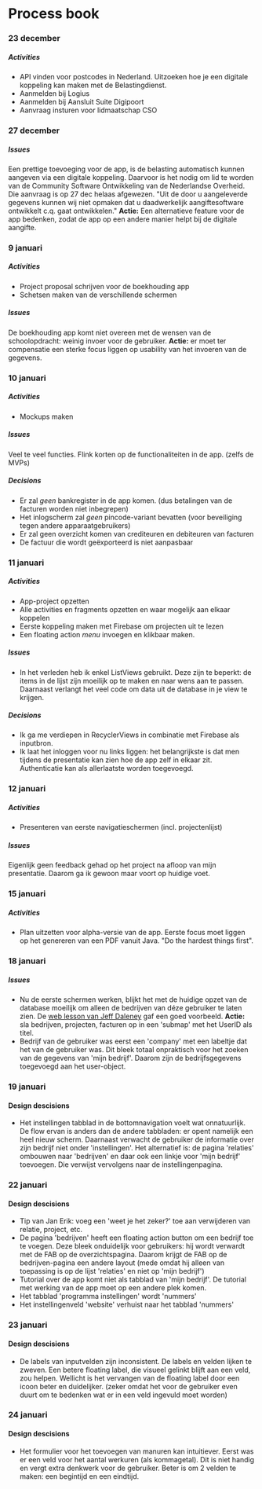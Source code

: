 # Process book

### 23 december
##### Activities
* API vinden voor postcodes in Nederland. Uitzoeken hoe je een digitale koppeling kan maken met de Belastingdienst.
* Aanmelden bij Logius
* Aanmelden bij Aansluit Suite Digipoort
* Aanvraag insturen voor lidmaatschap CSO

### 27 december
##### Issues
Een prettige toevoeging voor de app, is de belasting automatisch kunnen aangeven via een digitale koppeling. Daarvoor is het nodig om lid te worden van de Community Software Ontwikkeling van de Nederlandse Overheid. Die aanvraag is op 27 dec helaas afgewezen. "Uit de door u aangeleverde gegevens kunnen wij niet opmaken dat u daadwerkelijk aangiftesoftware ontwikkelt c.q. gaat ontwikkelen." **Actie:** Een alternatieve feature voor de app bedenken, zodat de app op een andere manier helpt bij de digitale aangifte.

### 9 januari
##### Activities
* Project proposal schrijven voor de boekhouding app
* Schetsen maken van de verschillende schermen

##### Issues
De boekhouding app komt niet overeen met de wensen van de schoolopdracht: weinig invoer voor de gebruiker. **Actie:** er moet ter compensatie een sterke focus liggen op usability van het invoeren van de gegevens.

### 10 januari
##### Activities
* Mockups maken

##### Issues
Veel te veel functies. Flink korten op de functionaliteiten in de app. (zelfs de MVPs)

##### Decisions
* Er zal *geen* bankregister in de app komen. (dus betalingen van de facturen worden niet inbegrepen)
* Het inlogscherm zal *geen* pincode-variant bevatten (voor beveiliging tegen andere apparaatgebruikers)
* Er zal geen overzicht komen van crediteuren en debiteuren van facturen
* De factuur die wordt geëxporteerd is niet aanpasbaar

### 11 januari
##### Activities
* App-project opzetten
* Alle activities en fragments opzetten en waar mogelijk aan elkaar koppelen
* Eerste koppeling maken met Firebase om projecten uit te lezen
* Een floating action *menu* invoegen en klikbaar maken.

##### Issues
* In het verleden heb ik enkel ListViews gebruikt. Deze zijn te beperkt: de items in de lijst zijn moeilijk op te maken en naar wens aan te passen. Daarnaast verlangt het veel code om data uit de database in je view te krijgen.

##### Decisions
* Ik ga me verdiepen in RecyclerViews in combinatie met Firebase als inputbron.
* Ik laat het inloggen voor nu links liggen: het belangrijkste is dat men tijdens de presentatie kan zien hoe de app zelf in elkaar zit. Authenticatie kan als allerlaatste worden toegevoegd.

### 12 januari
##### Activities
* Presenteren van eerste navigatieschermen (incl. projectenlijst)

##### Issues
Eigenlijk geen feedback gehad op het project na afloop van mijn presentatie. Daarom ga ik gewoon maar voort op huidige voet.

### 15 januari
##### Activities
* Plan uitzetten voor alpha-versie van de app. Eerste focus moet liggen op het genereren van een PDF vanuit Java. "Do the hardest things first".

### 18 januari
##### Issues
* Nu de eerste schermen werken, blijkt het met de huidige opzet van de database moeilijk om alleen de bedrijven van déze gebruiker te laten zien. De [web lesson van Jeff Daleney](https://angularfirebase.com/lessons/managing-firebase-user-relationships-to-database-records/) gaf een goed voorbeeld. **Actie:** sla bedrijven, projecten, facturen op in een 'submap' met het UserID als titel.
* Bedrijf van de gebruiker was eerst een 'company' met een labeltje dat het van de gebruiker was. Dit bleek totaal onpraktisch voor het zoeken van de gegevens van 'mijn bedrijf'. Daarom zijn de bedrijfsgegevens toegevoegd aan het user-object.

### 19 januari
#### Design descisions
* Het instellingen tabblad in de bottomnavigation voelt wat onnatuurlijk. De flow ervan is anders dan de andere tabbladen: er opent namelijk een heel nieuw scherm. Daarnaast verwacht de gebruiker de informatie over zijn bedrijf niet onder 'instellingen'. Het alternatief is: de pagina 'relaties' ombouwen naar 'bedrijven' en daar ook een linkje voor 'mijn bedrijf' toevoegen. Die verwijst vervolgens naar de instellingenpagina.

### 22 januari
#### Design descisions
* Tip van Jan Erik: voeg een 'weet je het zeker?' toe aan verwijderen van relatie, project, etc.
* De pagina 'bedrijven' heeft een floating action button om een bedrijf toe te voegen. Deze bleek onduidelijk voor gebruikers: hij wordt verwardt met de FAB op de overzichtspagina. Daarom krijgt de FAB op de bedrijven-pagina een andere layout (mede omdat hij alleen van toepassing is op de lijst 'relaties' en niet op 'mijn bedrijf')
* Tutorial over de app komt niet als tabblad van 'mijn bedrijf'. De tutorial met werking van de app moet op een andere plek komen.
* Het tabblad 'programma instellingen' wordt 'nummers'
* Het instellingenveld 'website' verhuist naar het tabblad 'nummers'

### 23 januari
#### Design descisions
* De labels van inputvelden zijn inconsistent. De labels en velden lijken te zweven. Een betere floating label, die visueel gelinkt blijft aan een veld, zou helpen. Wellicht is het vervangen van de floating label door een icoon beter en duidelijker. (zeker omdat het voor de gebruiker even duurt om te bedenken wat er in een veld ingevuld moet worden)

### 24 januari
#### Design descisions
* Het formulier voor het toevoegen van manuren kan intuitiever. Eerst was er een veld voor het aantal werkuren (als kommagetal). Dit is niet handig en vergt extra denkwerk voor de gebruiker. Beter is om 2 velden te maken: een begintijd en een eindtijd.